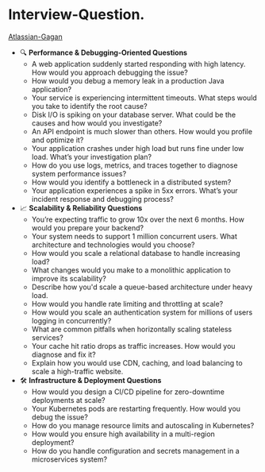 # Interview-Question.
<html>
<body>
<a href="https://gagan93.me/blog/2024/05/04/atlassian-interview-experience.html">Atlassian-Gagan</a>

<ul>
  <li>🔍 <strong>Performance & Debugging-Oriented Questions</strong>
    <ul>
      <li>A web application suddenly started responding with high latency. How would you approach debugging the issue?</li>
      <li>How would you debug a memory leak in a production Java application?</li>
      <li>Your service is experiencing intermittent timeouts. What steps would you take to identify the root cause?</li>
      <li>Disk I/O is spiking on your database server. What could be the causes and how would you investigate?</li>
      <li>An API endpoint is much slower than others. How would you profile and optimize it?</li>
      <li>Your application crashes under high load but runs fine under low load. What’s your investigation plan?</li>
      <li>How do you use logs, metrics, and traces together to diagnose system performance issues?</li>
      <li>How would you identify a bottleneck in a distributed system?</li>
      <li>Your application experiences a spike in 5xx errors. What’s your incident response and debugging process?</li>
    </ul>
  </li>
  
  <li>📈 <strong>Scalability & Reliability Questions</strong>
    <ul>
      <li>You’re expecting traffic to grow 10x over the next 6 months. How would you prepare your backend?</li>
      <li>Your system needs to support 1 million concurrent users. What architecture and technologies would you choose?</li>
      <li>How would you scale a relational database to handle increasing load?</li>
      <li>What changes would you make to a monolithic application to improve its scalability?</li>
      <li>Describe how you'd scale a queue-based architecture under heavy load.</li>
      <li>How would you handle rate limiting and throttling at scale?</li>
      <li>How would you scale an authentication system for millions of users logging in concurrently?</li>
      <li>What are common pitfalls when horizontally scaling stateless services?</li>
      <li>Your cache hit ratio drops as traffic increases. How would you diagnose and fix it?</li>
      <li>Explain how you would use CDN, caching, and load balancing to scale a high-traffic website.</li>
    </ul>
  </li>

  <li>🛠️ <strong>Infrastructure & Deployment Questions</strong>
    <ul>
      <li>How would you design a CI/CD pipeline for zero-downtime deployments at scale?</li>
      <li>Your Kubernetes pods are restarting frequently. How would you debug the issue?</li>
      <li>How do you manage resource limits and autoscaling in Kubernetes?</li>
      <li>How would you ensure high availability in a multi-region deployment?</li>
      <li>How do you handle configuration and secrets management in a microservices system?</li>
    </ul>
  </li>
</ul>

</body>
</html>
